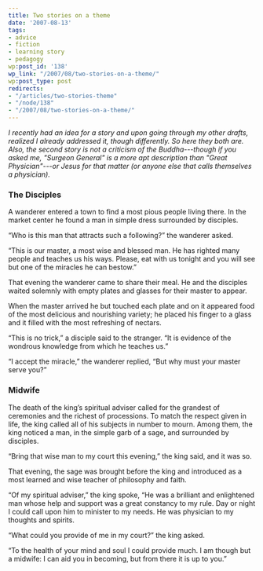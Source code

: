 ```yaml
---
title: Two stories on a theme
date: '2007-08-13'
tags:
- advice
- fiction
- learning story
- pedagogy
wp:post_id: '138'
wp_link: "/2007/08/two-stories-on-a-theme/"
wp:post_type: post
redirects:
- "/articles/two-stories-theme"
- "/node/138"
- "/2007/08/two-stories-on-a-theme/"
---
```


_I recently had an idea for a story and upon going through my other drafts, realized I already addressed it, though differently. So here they both are. Also, the second story is not a criticism of the Buddha---though if you asked me, "Surgeon General" is a more apt description than "Great Physician"---or Jesus for that matter (or anyone else that calls themselves a physician)._

### The Disciples

A wanderer entered a town to find a most pious people living there. In the market center he found a man in simple dress surrounded by disciples.

“Who is this man that attracts such a following?” the wanderer asked.

“This is our master, a most wise and blessed man. He has righted many people and teaches us his ways. Please, eat with us tonight and you will see but one of the miracles he can bestow.”

That evening the wanderer came to share their meal. He and the disciples waited solemnly with empty plates and glasses for their master to appear.

When the master arrived he but touched each plate and on it appeared food of the most delicious and nourishing variety; he placed his finger to a glass and it filled with the most refreshing of nectars.

“This is no trick,” a disciple said to the stranger. “It is evidence of the wondrous knowledge from which he teaches us.”

“I accept the miracle,” the wanderer replied, “But why must your master serve you?”

### Midwife

The death of the king’s spiritual adviser called for the grandest of ceremonies and the richest of processions. To match the respect given in life, the king called all of his subjects in number to mourn. Among them, the king noticed a man, in the simple garb of a sage, and surrounded by disciples.

“Bring that wise man to my court this evening,” the king said, and it was so.

That evening, the sage was brought before the king and introduced as a most learned and wise teacher of philosophy and faith.

“Of my spiritual adviser,” the king spoke, “He was a brilliant and enlightened man whose help and support was a great constancy to my rule. Day or night I could call upon him to minister to my needs. He was physician to my thoughts and spirits.

“What could you provide of me in my court?” the king asked.

“To the health of your mind and soul I could provide much. I am though but a midwife: I can aid you in becoming, but from there it is up to you.”
